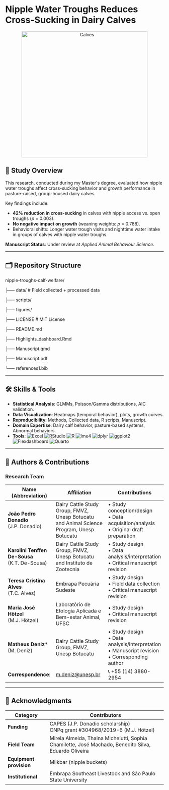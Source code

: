 # Nipple Water Troughs Reduces Cross-Sucking in Dairy Calves  

<div align="center">
  <img src="figures/Calves_water.png" alt="Calves" width="400"/>
</div>

## 📜 Study Overview  
This research, conducted during my Master's degree, evaluated how nipple water troughs affect cross-sucking behavior and growth performance in pasture-raised, group-housed dairy calves.

Key findings include:  
- **42% reduction in cross-sucking** in calves with nipple access vs. open troughs (*p* = 0.003).  
- **No negative impact on growth** (weaning weights: *p* = 0.788).  
- Behavioral shifts: Longer water trough visits and nighttime water intake in groups of calves with nipple water troughs.  

**Manuscript Status**: Under review at *Applied Animal Behaviour Science*.  

---

## 🗂️ Repository Structure 
nipple-troughs-calf-welfare/

├── data/                 # Field collected + processed data

├── scripts/    

├── figures/    

├── LICENSE               # MIT License

├── README.md

├── Highlights_dashboard.Rmd

├── Manuscript.qmd

├── Manuscript.pdf

└── references1.bib

---

## 🛠️ Skills & Tools
- **Statistical Analysis**: GLMMs, Poisson/Gamma distributions, AIC validation. 
- **Data Visualization**: Heatmaps (temporal behavior), plots, growth curves.
- **Reproducibility**: Methods, Collected data, R scripts, Manuscript.
- **Domain Expertise**: Dairy calf behavior, pasture-based systems, Abnormal behaviors.
- **Tools**: ![Excel](https://img.shields.io/badge/Excel-217346?logo=microsoftexcel&logoColor=white) ![RStudio](https://img.shields.io/badge/RStudio-75AADB?logo=rstudio&logoColor=white) ![R](https://img.shields.io/badge/R-276DC3?logo=r&logoColor=white) ![lme4](https://img.shields.io/badge/lme4-1.1--35-8B9DC3) ![dplyr](https://img.shields.io/badge/dplyr-1.1.0-1D6F42) ![ggplot2](https://img.shields.io/badge/ggplot2-3.4.0-3A7CB8) ![Flexdashboard](https://img.shields.io/badge/Flexdashboard-1.0-4B9CD3?logo=r&logoColor=white) ![Quarto](https://img.shields.io/badge/Quarto-1976D2?logo=quarto&logoColor=white)

---

## 👥 Authors & Contributions

### Research Team

| Name (Abbreviation)       | Affiliation                                                                 | Contributions                                                                 |
|---------------------------|-----------------------------------------------------------------------------|-------------------------------------------------------------------------------|
| **João Pedro Donadio**<br>(J.P. Donadio) | Dairy Cattle Study Group, FMVZ, Unesp Botucatu and Animal Science Program, Unesp Botucatu | • Study conception/design<br>• Data acquisition/analysis<br>• Original draft preparation |
| **Karolini Tenffen De-Sousa**<br>(K.T. De-Sousa) |  Dairy Cattle Study Group, FMVZ, Unesp Botucatu and Instituto de Zootecnia | • Study design<br>• Data analysis/interpretation<br>• Critical manuscript revision |
| **Teresa Cristina Alves**<br>(T.C. Alves) | Embrapa Pecuária Sudeste | • Study design<br>• Field data collection<br>• Critical manuscript revision |
| **Maria José Hötzel**<br>(M.J. Hötzel) | Laboratório de Etologia Aplicada e Bem-estar Animal, UFSC | • Study design<br>• Critical manuscript revision<br> |
| **Matheus Deniz***<br>(M. Deniz) | Dairy Cattle Study Group, FMVZ, Unesp Botucatu | • Study design<br>• Data analysis/interpretation<br>• Manuscript revision<br>• Corresponding author |
|**Correspondence**: | m.deniz@unesp.br | 📞 +55 (14) 3880-2954  

---

## 🙏 Acknowledgments

| Category       | Contributors |
|----------------|--------------|
| **Funding**    | CAPES (J.P. Donadio scholarship)<br>CNPq grant #304968/2019-6 (M.J. Hötzel) |
| **Field Team** | Mirela Almeida, Thaina Michelutti, Sophia Chamilette, José Machado, Benedito Silva, Eduardo Oliveira |
| **Equipment provision**  | Milkbar (nipple buckets) |
| **Institutional** | Embrapa Southeast Livestock and São Paulo State University |
